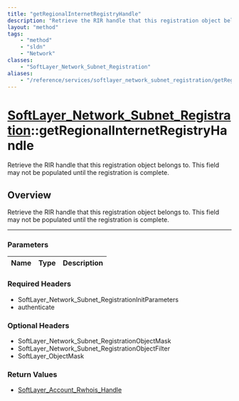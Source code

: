 ```yaml
---
title: "getRegionalInternetRegistryHandle"
description: "Retrieve the RIR handle that this registration object belongs to. This field may not be populated until the registration... "
layout: "method"
tags:
    - "method"
    - "sldn"
    - "Network"
classes:
    - "SoftLayer_Network_Subnet_Registration"
aliases:
    - "/reference/services/softlayer_network_subnet_registration/getRegionalInternetRegistryHandle"
---
```

# [SoftLayer_Network_Subnet_Registration](/reference/services/SoftLayer_Network_Subnet_Registration)::getRegionalInternetRegistryHandle

Retrieve the RIR handle that this registration object belongs to. This field may not be populated until the registration is complete.


## Overview 
Retrieve the RIR handle that this registration object belongs to. This field may not be populated until the registration is complete.

-----

### Parameters 
|Name | Type | Description |
| --- | --- | --- |


### Required Headers
* SoftLayer_Network_Subnet_RegistrationInitParameters
* authenticate


### Optional Headers
* SoftLayer_Network_Subnet_RegistrationObjectMask
* SoftLayer_Network_Subnet_RegistrationObjectFilter
* SoftLayer_ObjectMask

### Return Values
* <a href='/reference/datatypes/SoftLayer_Account_Rwhois_Handle'>SoftLayer_Account_Rwhois_Handle </a>




